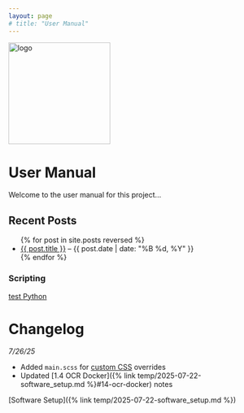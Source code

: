```yaml
---
layout: page
# title: "User Manual"
---
```


<img src="https://avatars.githubusercontent.com/u/183564407?s=400&u=5a042a89b1f95228009942870a9e40217555c543&v=4" alt="logo" width="200" />

# User Manual

Welcome to the user manual for this project...

## Recent Posts

<ul>
  {% for post in site.posts reversed %}
    <li>
      <a href="{{site.baseurl}}{{ post.url }}">{{ post.title }}</a> – {{ post.date | date: "%B %d, %Y" }}
    </li>
  {% endfor %}
</ul>


### Scripting

<div class="flex-container">
    <a href="google.com">
        <div>
            test
            <span>Python</span>
        </div>
    </a>
</div>


# Changelog

_7/26/25_
- Added `main.scss` for [custom CSS](https://github.com/jekyll/minima/blob/v2.5.1/README.md#customization) overrides
- Updated [1.4 OCR Docker]({% link temp/2025-07-22-software_setup.md %}#14-ocr-docker) notes


[Software Setup]({% link temp/2025-07-22-software_setup.md %})




